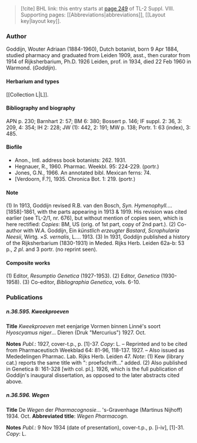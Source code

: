 > [!cite] BHL link: this entry starts at [page 249](https://www.biodiversitylibrary.org/item/103832#page/261/mode/1up) of TL-2 Suppl. VIII.
> Supporting pages: [[Abbreviations|abbreviations]], [[Layout key|layout key]].

### Author

Goddijn, Wouter Adriaan (1884-1960), Dutch botanist, born 9 Apr 1884, studied pharmacy and graduated from Leiden 1909, asst., then curator from 1914 of Rijksherbarium, Ph.D. 1926 Leiden, prof. in 1934, died 22 Feb 1960 in Warmond. (*Goddijn*).

#### Herbarium and types

[[Collection L|L]].

#### Bibliography and biography

APN p. 230; Barnhart 2: 57; BM 6: 380; Bossert p. 146; IF suppl. 2: 36, 3: 209, 4: 354; IH 2: 228; JW (1): 442, 2: 191; MW p. 138; Portr. 1: 63 (index), 3: 485.

#### Biofile

- Anon., Intl. address book botanists: 262. 1931.
- Hegnauer, R., 1960. Pharmac. Weekbl. 95: 224-229. (portr.)
- Jones, G.N., 1966. An annotated bibl. Mexican ferns: 74.
- \[Verdoorn, F.?\], 1935. Chronica Bot. 1: 219. (portr.)

#### Note

(1) In 1913, Goddijn revised R.B. van den Bosch, *Syn. Hymenophyll.*... \[1858\]-1861, with the parts appearing in 1913 & 1919. His revision was cited earlier (see TL-2/1, nr. 676), but without mention of copies seen, which is here rectified:
*Copies*: BM, US (orig. of 1st part, copy of 2nd part.).
(2) Co-author with W.A. Goddijn, Ein *künstlich erzeugter Bastard*, *Scrophularia Neesii*, Wirtg. ×*S. vernalis*, L.... 1913.
(3) In 1931, Goddijn published a history of the Rijksherbarium (1830-1931) in Meded. Rijks Herb. Leiden 62a-b: 53 p., *2 pl*. and 3 portr. (no reprint seen).

#### Composite works

(1) Editor, *Resumptio Genetica* (1927-1953).
(2) Editor, *Genetica* (1930-1958).
(3) Co-editor, *Bibliographia Genetica*, vols. 6-10.

### Publications

##### n.36.595. Kweekproeven

**Title**
*Kweekproeven* met eenjarige Vormen binnen Linné's soort *Hyoscyamus niger*... Dieren (Druk "Mercurius") 1927. Oct.

**Notes**
*Publ*.: 1927, cover-t.p., p. \[1\]-37. *Copy*: L. – Reprinted and to be cited from Pharmaceutisch Weekblad 64: 81-96, 118-137. 1927. – Also issued as Mededelingen Pharmac. Lab. Rijks Herb. Leiden 47.
*Note*: (1) Kew (library cat.) reports the same title with ": proefschrift..." added. (2) Also published in Genetica 8: 161-328 \[with col. pl.\]. 1926, which is the full publication of Goddijn's inaugural dissertation, as opposed to the later abstracts cited above.

##### n.36.596. Wegen

**Title**
De *Wegen* der *Pharmacognosie*... 's-Gravenhage (Martinus Nijhoff) 1934. Oct.
**Abbreviated title**: *Wegen Pharmacogn.*

**Notes**
*Publ*.: 9 Nov 1934 (date of presentation), cover-t.p., p. \[i-iv\], \[1\]-31. *Copy*: L.

